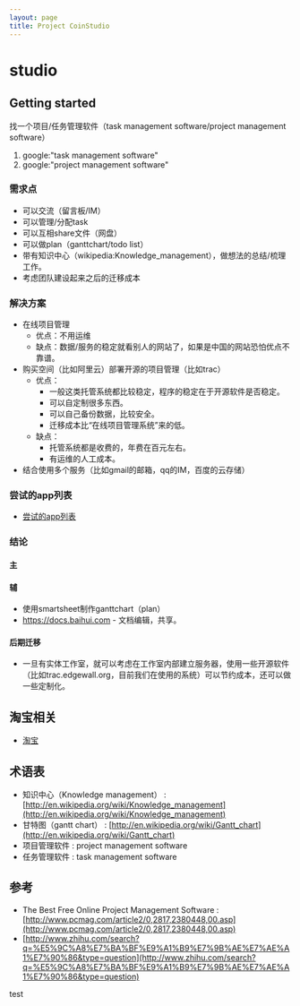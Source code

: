 ```yaml
---
layout: page
title: Project CoinStudio
---
```

# studio

## Getting started

找一个项目/任务管理软件（task management software/project management software）

1. google:"task management software"
2. google:"project management software"

### 需求点

- 可以交流（留言板/IM）
- 可以管理/分配task
- 可以互相share文件（网盘）
- 可以做plan（ganttchart/todo list）
- 带有知识中心（wikipedia:Knowledge_management），做想法的总结/梳理工作。
- 考虑团队建设起来之后的迁移成本

### 解决方案

- 在线项目管理
  - 优点：不用运维
  - 缺点：数据/服务的稳定就看别人的网站了，如果是中国的网站恐怕优点不靠谱。
- 购买空间（比如阿里云）部署开源的项目管理（比如trac）
  - 优点：
    - 一般这类托管系统都比较稳定，程序的稳定在于开源软件是否稳定。
    - 可以自定制很多东西。
    - 可以自己备份数据，比较安全。
    - 迁移成本比“在线项目管理系统”来的低。
  - 缺点：
    - 托管系统都是收费的，年费在百元左右。
    - 有运维的人工成本。
- 结合使用多个服务（比如gmail的邮箱，qq的IM，百度的云存储）

### 尝试的app列表

- [尝试的app列表](compare-project-management-software)

### 结论

#### 主



#### 辅

- 使用smartsheet制作ganttchart（plan）
- https://docs.baihui.com - 文档编辑，共享。

#### 后期迁移

- 一旦有实体工作室，就可以考虑在工作室内部建立服务器，使用一些开源软件（比如trac.edgewall.org，目前我们在使用的系统）可以节约成本，还可以做一些定制化。

## 淘宝相关

- [淘宝](taobao)

## 术语表

- 知识中心（Knowledge management） : [http://en.wikipedia.org/wiki/Knowledge_management](http://en.wikipedia.org/wiki/Knowledge_management)
- 甘特图（gantt chart） : [http://en.wikipedia.org/wiki/Gantt_chart](http://en.wikipedia.org/wiki/Gantt_chart)
- 项目管理软件 : project management software
- 任务管理软件 : task management software

## 参考

- The Best Free Online Project Management Software : [http://www.pcmag.com/article2/0,2817,2380448,00.asp](http://www.pcmag.com/article2/0,2817,2380448,00.asp)
- [http://www.zhihu.com/search?q=%E5%9C%A8%E7%BA%BF%E9%A1%B9%E7%9B%AE%E7%AE%A1%E7%90%86&type=question](http://www.zhihu.com/search?q=%E5%9C%A8%E7%BA%BF%E9%A1%B9%E7%9B%AE%E7%AE%A1%E7%90%86&type=question)

test

